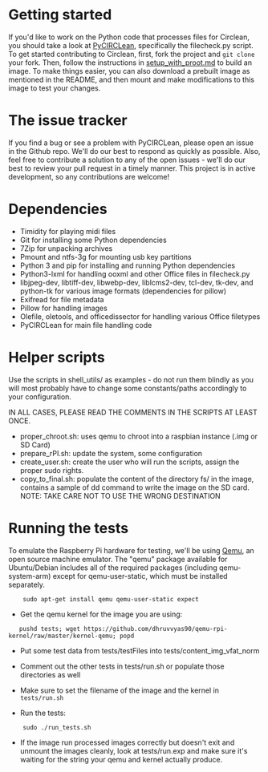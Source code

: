 Getting started
===============

If you'd like to work on the Python code that processes files for Circlean, you should
take a look at [PyCIRCLean](https://github.com/CIRCL/PyCIRCLean), specifically the
filecheck.py script. To get started contributing to Circlean, first, fork the project and
`git clone` your fork. Then, follow the instructions in [setup_with_proot.md](doc/setup_with_proot.md) to build an image. To make things easier, you can also download a
prebuilt image as mentioned in the README, and then mount and make modifications to this
image to test your changes.

The issue tracker
=================

If you find a bug or see a problem with PyCIRCLean, please open an issue in the Github
repo. We'll do our best to respond as quickly as possible. Also, feel free to contribute a
solution to any of the open issues - we'll do our best to review your pull request in a
timely manner. This project is in active development, so any contributions are welcome!

Dependencies
============
* Timidity for playing midi files
* Git for installing some Python dependencies
* 7Zip for unpacking archives
* Pmount and ntfs-3g for mounting usb key partitions
* Python 3 and pip for installing and running Python dependencies
* Python3-lxml for handling ooxml and other Office files in filecheck.py
* libjpeg-dev, libtiff-dev, libwebp-dev, liblcms2-dev, tcl-dev, tk-dev, and python-tk for various image formats (dependencies for pillow)
* Exifread for file metadata
* Pillow for handling images
* Olefile, oletools, and officedissector for handling various Office filetypes
* PyCIRCLean for main file handling code

Helper scripts
==============

Use the scripts in shell_utils/ as examples - do not run them blindly as you will most
probably have to change some constants/paths accordingly to your configuration.

IN ALL CASES, PLEASE READ THE COMMENTS IN THE SCRIPTS AT LEAST ONCE.

* proper_chroot.sh: uses qemu to chroot into a raspbian instance (.img or SD Card)
* prepare_rPI.sh: update the system, some configuration
* create_user.sh: create the user who will run the scripts, assign the proper sudo rights.
* copy_to_final.sh: populate the content of the directory fs/ in the image,
    contains a sample of dd command to write the image on the SD card.
    NOTE: TAKE CARE NOT TO USE THE WRONG DESTINATION


Running the tests
=================

To emulate the Raspberry Pi hardware for testing, we'll be using
[Qemu](http://wiki.qemu.org/Main_Page), an open source machine emulator.
The "qemu" package available for Ubuntu/Debian includes all of the required
packages (including qemu-system-arm) except for qemu-user-static, which must
be installed separately.

```
    sudo apt-get install qemu qemu-user-static expect
```

* Get the qemu kernel for the image you are using:

```
   pushd tests; wget https://github.com/dhruvvyas90/qemu-rpi-kernel/raw/master/kernel-qemu; popd
```

* Put some test data from tests/testFiles into tests/content_img_vfat_norm

* Comment out the other tests in tests/run.sh or populate those directories as
  well

* Make sure to set the filename of the image and the kernel in `tests/run.sh`

* Run the tests:

```
    sudo ./run_tests.sh
```

* If the image run processed images correctly but doesn't exit and unmount the
  images cleanly, look at tests/run.exp and make sure it's waiting for the
  string your qemu and kernel actually produce.
